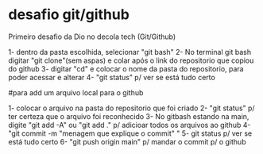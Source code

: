 # desafio git/github
Primeiro desafio da Dio no decola tech (Git/Github)


1- dentro da pasta escolhida, selecionar "git bash"
2- No terminal git bash digitar "git clone"(sem aspas) e colar após o link do repositorio que copiou do github
3- digitar "cd" e colocar o nome da pasta do repositorio, para poder acessar e alterar
4- "git status" p/ ver se está tudo certo

#para add um arquivo local para o github

1- colocar o arquivo na pasta do repositorio que foi criado
2- "git status" p/ ter certeza que o arquivo foi reconhecido
3- No gitbash estando na main, digite "git add -A" ou "git add ." p/ adicioar todos os arquivos ao github
4- "git commit -m "menagem que explique o commit" "
5- git status p/ ver se está tudo certo
6- "git push origin main" p/ mandar o commit p/ o github
